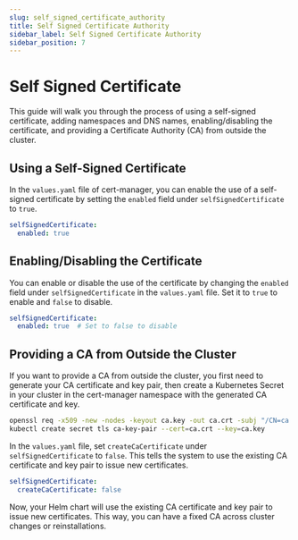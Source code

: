 ```yaml
---
slug: self_signed_certificate_authority
title: Self Signed Certificate Authority
sidebar_label: Self Signed Certificate Authority
sidebar_position: 7
---
```


# Self Signed Certificate

This guide will walk you through the process of using a self-signed certificate, adding namespaces and DNS names, enabling/disabling the certificate, and providing a Certificate Authority (CA) from outside the cluster.

## Using a Self-Signed Certificate

In the `values.yaml` file of cert-manager, you can enable the use of a self-signed certificate by setting the `enabled` field under `selfSignedCertificate` to `true`.

```yaml
selfSignedCertificate:
  enabled: true
```

## Enabling/Disabling the Certificate

You can enable or disable the use of the certificate by changing the `enabled` field under `selfSignedCertificate` in the `values.yaml` file. Set it to `true` to enable and `false` to disable.

```yaml
selfSignedCertificate:
  enabled: true  # Set to false to disable
```

## Providing a CA from Outside the Cluster

If you want to provide a CA from outside the cluster, you first need to generate your CA certificate and key pair, then create a Kubernetes Secret in your cluster in the cert-manager namespace with the generated CA certificate and key.

```bash
openssl req -x509 -new -nodes -keyout ca.key -out ca.crt -subj "/CN=ca.kuberise.local"
kubectl create secret tls ca-key-pair --cert=ca.crt --key=ca.key
```

In the `values.yaml` file, set `createCaCertificate` under `selfSignedCertificate` to `false`. This tells the system to use the existing CA certificate and key pair to issue new certificates.

```yaml
selfSignedCertificate:
  createCaCertificate: false
```

Now, your Helm chart will use the existing CA certificate and key pair to issue new certificates. This way, you can have a fixed CA across cluster changes or reinstallations.
